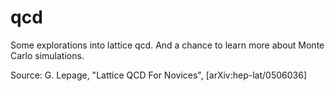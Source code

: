 qcd
===

Some explorations into lattice qcd. And a chance to learn more about Monte Carlo simulations.

Source:
G. Lepage, "Lattice QCD For Novices", [arXiv:hep-lat/0506036]